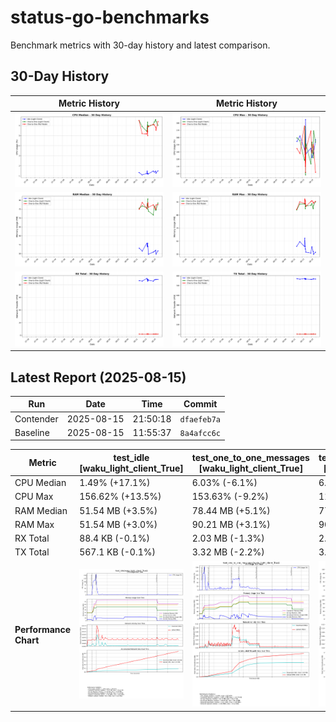 # status-go-benchmarks

Benchmark metrics with 30-day history and latest comparison.

## 30-Day History

| Metric History                                         | Metric History                                     |
|--------------------------------------------------------|----------------------------------------------------|
| ![cpu_median_history.png](docs/cpu_median_history.png) | ![cpu_max_history.png](docs/cpu_max_history.png)   |
| ![ram_median_history.png](docs/ram_median_history.png) | ![ram_max_history.png](docs/ram_max_history.png)   |
| ![rx_total_history.png](docs/rx_total_history.png)     | ![tx_total_history.png](docs/tx_total_history.png) |

## Latest Report (2025-08-15)

| Run       | Date       | Time     | Commit      |
|-----------|------------|----------|-------------|
| Contender | 2025-08-15 | 21:50:18 | `dfaefeb7a` |
| Baseline  | 2025-08-15 | 11:55:37 | `8a4afcc6c` |

| Metric                | test_idle<br>[waku_light_client_True]                                                                                            | test_one_to_one_messages<br>[waku_light_client_True]                                                                                                           | test_one_to_one_messages<br>[waku_light_client_False]                                                                                                            |
|-----------------------|----------------------------------------------------------------------------------------------------------------------------------|----------------------------------------------------------------------------------------------------------------------------------------------------------------|------------------------------------------------------------------------------------------------------------------------------------------------------------------|
| CPU Median            | 1.49% (+17.1%)                                                                                                                   | 6.03% (-6.1%)                                                                                                                                                  | 6.41% (+15.7%)                                                                                                                                                   |
| CPU Max               | 156.62% (+13.5%)                                                                                                                 | 153.63% (-9.2%)                                                                                                                                                | 111.86% (-24.1%)                                                                                                                                                 |
| RAM Median            | 51.54 MB (+3.5%)                                                                                                                 | 78.44 MB (+5.1%)                                                                                                                                               | 77.56 MB (+0.3%)                                                                                                                                                 |
| RAM Max               | 51.54 MB (+3.0%)                                                                                                                 | 90.21 MB (+3.1%)                                                                                                                                               | 90.47 MB (+1.5%)                                                                                                                                                 |
| RX Total              | 88.4 KB (-0.1%)                                                                                                                  | 2.03 MB (-1.3%)                                                                                                                                                | 2.00 MB (+0.6%)                                                                                                                                                  |
| TX Total              | 567.1 KB (-0.1%)                                                                                                                 | 3.32 MB (-2.2%)                                                                                                                                                | 3.82 MB (+1.2%)                                                                                                                                                  |
| **Performance Chart** | ![test_idle[waku_light_client_True]](benchmarks/20250815T215018_dfaefeb7a/test_idle[waku_light_client_True]-20250815-214318.png) | ![test_one_to_one_messages[waku_light_client_True]](benchmarks/20250815T215018_dfaefeb7a/test_one_to_one_messages[waku_light_client_True]-20250815-214937.png) | ![test_one_to_one_messages[waku_light_client_False]](benchmarks/20250815T215018_dfaefeb7a/test_one_to_one_messages[waku_light_client_False]-20250815-214627.png) |
